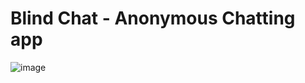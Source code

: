 # Blind Chat - Anonymous Chatting app

![image](https://user-images.githubusercontent.com/85481905/210099656-e5f4b35c-9533-49ca-96cc-2ac2d4146b68.png)
